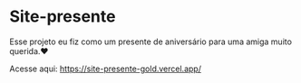# Site-presente

 Esse projeto eu fiz como um presente de aniversário para uma amiga muito querida.❤️

Acesse aqui:
https://site-presente-gold.vercel.app/
